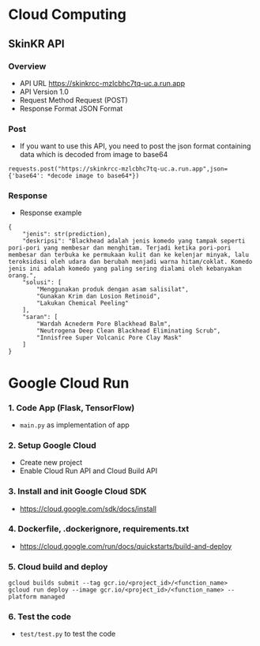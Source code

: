 # Cloud Computing

## SkinKR API
### Overview
- API URL	https://skinkrcc-mzlcbhc7tq-uc.a.run.app
- API Version	1.0
- Request Method	Request (POST)
- Response Format	JSON Format

### Post 
- If you want to use this API, you need to post the json format containing data which is decoded from image to base64
```
requests.post("https://skinkrcc-mzlcbhc7tq-uc.a.run.app",json={'base64': *decode image to base64*})
```

### Response
- Response example
```
{
    "jenis": str(prediction),
    "deskripsi": "Blackhead adalah jenis komedo yang tampak seperti pori-pori yang membesar dan menghitam. Terjadi ketika pori-pori membesar dan terbuka ke permukaan kulit dan ke kelenjar minyak, lalu teroksidasi oleh udara dan berubah menjadi warna hitam/coklat. Komedo jenis ini adalah komedo yang paling sering dialami oleh kebanyakan orang.",
    "solusi": [
        "Menggunakan produk dengan asam salisilat",
        "Gunakan Krim dan Losion Retinoid",
        "Lakukan Chemical Peeling"
    ],
    "saran": [
        "Wardah Acnederm Pore Blackhead Balm",
        "Neutrogena Deep Clean Blackhead Eliminating Scrub",
        "Innisfree Super Volcanic Pore Clay Mask"
    ]
}
```

# Google Cloud Run
### 1. Code App (Flask, TensorFlow)
- `main.py` as implementation of app

### 2. Setup Google Cloud 
- Create new project
- Enable Cloud Run API and Cloud Build API

### 3. Install and init Google Cloud SDK
- https://cloud.google.com/sdk/docs/install

### 4. Dockerfile, .dockerignore, requirements.txt
- https://cloud.google.com/run/docs/quickstarts/build-and-deploy

### 5. Cloud build and deploy
```
gcloud builds submit --tag gcr.io/<project_id>/<function_name>
gcloud run deploy --image gcr.io/<project_id>/<function_name> --platform managed
```

### 6. Test the code
- `test/test.py` to test the code

